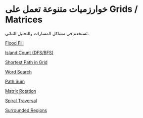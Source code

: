 # خوارزميات متنوعة تعمل على Grids / Matrices
تُستخدم في مشاكل المسارات والتحليل الثنائي.

[Flood Fill
](%D8%AE%D9%88%D8%A7%D8%B1%D8%B2%D9%85%D9%8A%D8%A7%D8%AA%20%D9%85%D8%AA%D9%86%D9%88%D8%B9%D8%A9%20%D8%AA%D8%B9%D9%85%D9%84%20%D8%B9%D9%84%D9%89%20Grids%20Matrices%20%D8%AA%D9%8F%D8%B3%D8%AA%D8%AE%D8%AF%D9%85%20%D9%81%202219b88f4c7b80a8b519ef5af306f77f/Flood%20Fill%202219b88f4c7b804fb0cbd387c372fd35.md)

[Island Count (DFS/BFS)
](%D8%AE%D9%88%D8%A7%D8%B1%D8%B2%D9%85%D9%8A%D8%A7%D8%AA%20%D9%85%D8%AA%D9%86%D9%88%D8%B9%D8%A9%20%D8%AA%D8%B9%D9%85%D9%84%20%D8%B9%D9%84%D9%89%20Grids%20Matrices%20%D8%AA%D9%8F%D8%B3%D8%AA%D8%AE%D8%AF%D9%85%20%D9%81%202219b88f4c7b80a8b519ef5af306f77f/Island%20Count%20(DFS%20BFS)%202219b88f4c7b8063aac5ef8c941ed29b.md)

[Shortest Path in Grid
](%D8%AE%D9%88%D8%A7%D8%B1%D8%B2%D9%85%D9%8A%D8%A7%D8%AA%20%D9%85%D8%AA%D9%86%D9%88%D8%B9%D8%A9%20%D8%AA%D8%B9%D9%85%D9%84%20%D8%B9%D9%84%D9%89%20Grids%20Matrices%20%D8%AA%D9%8F%D8%B3%D8%AA%D8%AE%D8%AF%D9%85%20%D9%81%202219b88f4c7b80a8b519ef5af306f77f/Shortest%20Path%20in%20Grid%202219b88f4c7b8098b4b3c5babbfcf04a.md)

[Word Search
](%D8%AE%D9%88%D8%A7%D8%B1%D8%B2%D9%85%D9%8A%D8%A7%D8%AA%20%D9%85%D8%AA%D9%86%D9%88%D8%B9%D8%A9%20%D8%AA%D8%B9%D9%85%D9%84%20%D8%B9%D9%84%D9%89%20Grids%20Matrices%20%D8%AA%D9%8F%D8%B3%D8%AA%D8%AE%D8%AF%D9%85%20%D9%81%202219b88f4c7b80a8b519ef5af306f77f/Word%20Search%202219b88f4c7b80adb1acd4f128db26b9.md)

[Path Sum
](%D8%AE%D9%88%D8%A7%D8%B1%D8%B2%D9%85%D9%8A%D8%A7%D8%AA%20%D9%85%D8%AA%D9%86%D9%88%D8%B9%D8%A9%20%D8%AA%D8%B9%D9%85%D9%84%20%D8%B9%D9%84%D9%89%20Grids%20Matrices%20%D8%AA%D9%8F%D8%B3%D8%AA%D8%AE%D8%AF%D9%85%20%D9%81%202219b88f4c7b80a8b519ef5af306f77f/Path%20Sum%202219b88f4c7b806caebaec47f2fdf218.md)

[Matrix Rotation
](%D8%AE%D9%88%D8%A7%D8%B1%D8%B2%D9%85%D9%8A%D8%A7%D8%AA%20%D9%85%D8%AA%D9%86%D9%88%D8%B9%D8%A9%20%D8%AA%D8%B9%D9%85%D9%84%20%D8%B9%D9%84%D9%89%20Grids%20Matrices%20%D8%AA%D9%8F%D8%B3%D8%AA%D8%AE%D8%AF%D9%85%20%D9%81%202219b88f4c7b80a8b519ef5af306f77f/Matrix%20Rotation%202219b88f4c7b80f796eff14ab8d7739a.md)

[Spiral Traversal
](%D8%AE%D9%88%D8%A7%D8%B1%D8%B2%D9%85%D9%8A%D8%A7%D8%AA%20%D9%85%D8%AA%D9%86%D9%88%D8%B9%D8%A9%20%D8%AA%D8%B9%D9%85%D9%84%20%D8%B9%D9%84%D9%89%20Grids%20Matrices%20%D8%AA%D9%8F%D8%B3%D8%AA%D8%AE%D8%AF%D9%85%20%D9%81%202219b88f4c7b80a8b519ef5af306f77f/Spiral%20Traversal%202219b88f4c7b808daef2c5d1c67ad512.md)

[Surrounded Regions
](%D8%AE%D9%88%D8%A7%D8%B1%D8%B2%D9%85%D9%8A%D8%A7%D8%AA%20%D9%85%D8%AA%D9%86%D9%88%D8%B9%D8%A9%20%D8%AA%D8%B9%D9%85%D9%84%20%D8%B9%D9%84%D9%89%20Grids%20Matrices%20%D8%AA%D9%8F%D8%B3%D8%AA%D8%AE%D8%AF%D9%85%20%D9%81%202219b88f4c7b80a8b519ef5af306f77f/Surrounded%20Regions%202219b88f4c7b809f8635ed27821ac300.md)